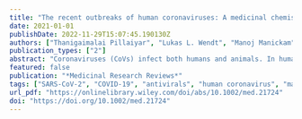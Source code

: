 ```yaml
---
title: "The recent outbreaks of human coronaviruses: A medicinal chemistry perspective"
date: 2021-01-01
publishDate: 2022-11-29T15:07:45.190130Z
authors: ["Thanigaimalai Pillaiyar", "Lukas L. Wendt", "Manoj Manickam", "Maheswaran Easwaran"]
publication_types: ["2"]
abstract: "Coronaviruses (CoVs) infect both humans and animals. In humans, CoVs can cause respiratory, kidney, heart, brain, and intestinal infections that can range from mild to lethal. Since the start of the 21st century, three β-coronaviruses have crossed the species barrier to infect humans: severe-acute respiratory syndrome (SARS)-CoV-1, Middle East respiratory syndrome (MERS)-CoV, and SARS-CoV-2 (2019-nCoV). These viruses are dangerous and can easily be transmitted from human to human. Therefore, the development of anticoronaviral therapies is urgently needed. However, to date, no approved vaccines or drugs against CoV infections are available. In this review, we focus on the medicinal chemistry efforts toward the development of antiviral agents against SARS-CoV-1, MERS-CoV, SARS-CoV-2, targeting biochemical events important for viral replication and its life cycle. These targets include the spike glycoprotein and its host-receptors for viral entry, proteases that are essential for cleaving polyproteins to produce functional proteins, and RNA-dependent RNA polymerase for viral RNA replication."
featured: false
publication: "*Medicinal Research Reviews*"
tags: ["SARS-CoV-2", "COVID-19", "antivirals", "human coronavirus", "main protease inhibitors", "MERS-CoV", "SARS-CoV-1"]
url_pdf: "https://onlinelibrary.wiley.com/doi/abs/10.1002/med.21724"
doi: "https://doi.org/10.1002/med.21724"
---
```


